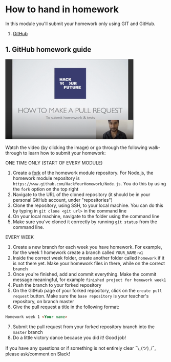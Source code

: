 # How to hand in homework

In this module you'll submit your homework only using GIT and GitHub.

1. [GitHub](https://www.github.com/HackYourFuture/Node.js)

## 1. GitHub homework guide

<a href="http://www.youtube.com/watch?feature=player_embedded&v=CpYARPYGQU8" target="_blank"><img src="./assets/submit-homework.png" width="400" height="250" alt="HYF Video" /></a>

Watch the video (by clicking the image) or go through the following walk-through to learn how to submit your homework:

ONE TIME ONLY (START OF EVERY MODULE)

1. Create a [fork](https://help.github.com/en/articles/fork-a-repo) of the homework module repository. For Node.js, the homework module repository is `https://www.github.com/HackYourHomework/Node.js`. You do this by using the `fork` option on the top right
2. Navigate to the URL of the cloned repository (it should be in your personal GitHub account, under "repositories")
3. Clone the repository, using SSH, to your local machine. You can do this by typing in `git clone <git url>` in the command line
4. On your local machine, navigate to the folder using the command line
5. Make sure you've cloned it correctly by running `git status` from the command line.

EVERY WEEK

1. Create a new branch for each week you have homework. For example, for the week 1 homework create a branch called `YOUR_NAME-w1`
2. Inside the correct week folder, create another folder called `homework` if it is not there yet. Make your homework files in there, while on the correct branch
3. Once you're finished, add and commit everything. Make the commit message meaningful, for example `finished project for homework week1`
4. Push the branch to your forked repository
5. On the GitHub page of your forked repository, click on the `create pull request` button. Make sure the `base repository` is your teacher's repository, on branch master
6. Give the pull request a title in the following format:

```markdown
Homework week 1 <Your name>
```

7. Submit the pull request from your forked repository branch into the `master` branch
8. Do a little victory dance because you did it! Good job!

If you have any questions or if something is not entirely clear ¯\\\_(ツ)\_/¯, please ask/comment on Slack!
